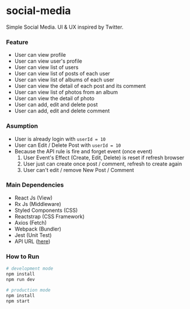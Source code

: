 # social-media

Simple Social Media. UI & UX inspired by Twitter.

### Feature
- User can view profile
- User can view user's profile
- User can view list of users
- User can view list of posts of each user
- User can view list of albums of each user
- User can view the detail of each post and its comment
- User can view list of photos from an album
- User can view the detail of photo
- User can add, edit and delete post
- User can add, edit and delete comment

### Asumption
- User is already login with `userId = 10`
- User can Edit / Delete Post with `userId = 10`
- Because the API rule is fire and forget event (once event)
  1. User Event's Effect (Create, Edit, Delete) is reset if refresh browser
  2. User just can create once post / comment, refresh to create again
  3. User can't edit / remove New Post / Comment

### Main Dependencies
- React Js (View)
- Rx Js (Middleware)
- Styled Components (CSS)
- Reactstrap (CSS Framework)
- Axios (Fetch)
- Webpack (Bundler)
- Jest (Unit Test)
- API URL ([here](https://jsonplaceholder.typicode.com/))

### How to Run

```bash
# development mode
npm install
npm run dev
```

```bash
# production mode
npm install
npm start
```
